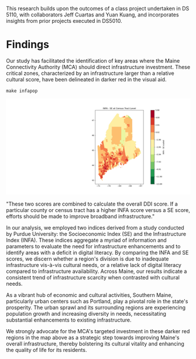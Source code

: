This research builds upon the outcomes of a class project undertaken in DS 5110, with collaborators Jeff Cuartas and Yuan Kuang, and incorporates insights from prior projects executed in DS5010.

# Findings
Our study has facilitated the identification of key areas where the Maine Connectivity Authority (MCA) should direct infrastructure investment. These critical zones, characterized by an infrastructure larger than a relative cultural score, have been delineated in darker red in the visual aid.

```
make infapop
```
![INFA - SE](figs/Infa-se.png)


"These two scores are combined to calculate the overall DDI score. If a particular county or census tract has a higher INFA score versus a SE score, efforts should be made to improve broadband infrastructure."


In our analysis, we employed two indices derived from a study conducted by Purdue University: the Socioeconomic Index (SE) and the Infrastructure Index (INFA). These indices aggregate a myriad of information and parameters to evaluate the need for infrastructure enhancements and to identify areas with a deficit in digital literacy. By comparing the INFA and SE scores, we discern whether a region's division is due to inadequate infrastructure vis-à-vis cultural needs, or a relative lack of digital literacy compared to infrastructure availability. Across Maine, our results indicate a consistent trend of infrastructure scarcity when contrasted with cultural needs.


As a vibrant hub of economic and cultural activities, Southern Maine, particularly urban centers such as Portland, play a pivotal role in the state's prosperity. The urban sprawl and its surrounding regions are experiencing population growth and increasing diversity in needs, necessitating substantial enhancements to existing infrastructure.


We strongly advocate for the MCA's targeted investment in these darker red regions in the map above as a strategic step towards improving Maine's overall infrastructure, thereby bolstering its cultural vitality and enhancing the quality of life for its residents.
